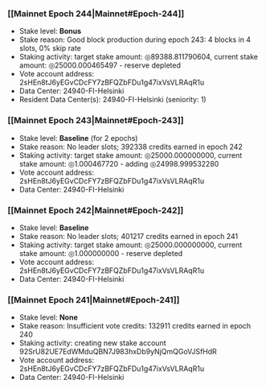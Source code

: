 ### [[Mainnet Epoch 244|Mainnet#Epoch-244]]
* Stake level: **Bonus**
* Stake reason: Good block production during epoch 243: 4 blocks in 4 slots, 0% skip rate
* Staking activity: target stake amount: ◎89388.811790604, current stake amount: ◎25000.000465497 - reserve depleted
* Vote account address: 2sHEn8tJ6yEGvCDcFY7zBFQZbFDu1g47ixVsVLRAqR1u
* Data Center: 24940-FI-Helsinki
* Resident Data Center(s): 24940-FI-Helsinki (seniority: 1)
### [[Mainnet Epoch 243|Mainnet#Epoch-243]]
* Stake level: **Baseline** (for 2 epochs)
* Stake reason: No leader slots; 392338 credits earned in epoch 242
* Staking activity: target stake amount: ◎25000.000000000, current stake amount: ◎1.000467720 - adding ◎24998.999532280
* Vote account address: 2sHEn8tJ6yEGvCDcFY7zBFQZbFDu1g47ixVsVLRAqR1u
* Data Center: 24940-FI-Helsinki
### [[Mainnet Epoch 242|Mainnet#Epoch-242]]
* Stake level: **Baseline**
* Stake reason: No leader slots; 401217 credits earned in epoch 241
* Staking activity: target stake amount: ◎25000.000000000, current stake amount: ◎1.000000000 - reserve depleted
* Vote account address: 2sHEn8tJ6yEGvCDcFY7zBFQZbFDu1g47ixVsVLRAqR1u
* Data Center: 24940-FI-Helsinki
### [[Mainnet Epoch 241|Mainnet#Epoch-241]]
* Stake level: **None**
* Stake reason: Insufficient vote credits: 132911 credits earned in epoch 240
* Staking activity: creating new stake account 92SrU82UE7EdWMduQBN7J983hxDb9yNjQmQGoVJSfHdR
* Vote account address: 2sHEn8tJ6yEGvCDcFY7zBFQZbFDu1g47ixVsVLRAqR1u
* Data Center: 24940-FI-Helsinki